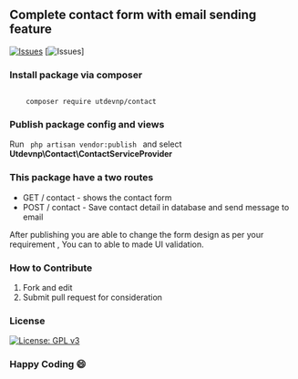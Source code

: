 ## Complete contact form with email sending feature

[![Issues](https://img.shields.io/github/issues/utdevnp/pro-contact)](https://github.com/utdevnp/pro-contact/issues)
[![Issues](https://img.shields.io/github/stars/utdevnp/pro-contact)]
### Install package via composer
<code>
    composer require utdevnp/contact
</code>

### Publish package config and views
Run 
<code>
    php artisan vendor:publish
</code>  and select <b> Utdevnp\Contact\ContactServiceProvider </b>

### This package have a two routes 
<ul>
    <li>GET / contact  - shows the contact form </li>
    <li>POST / contact  - Save contact detail in database and send message to email </li>
</ul>

<p>After publishing you are able to change the form design as per your requirement , You can to able to made UI validation. </p>

### How to Contribute
<ol>
  <li>Fork and edit</li>
  <li>Submit pull request for consideration</li>
</ol>

### License

[![License: GPL v3](https://img.shields.io/badge/License-GPLv3-blue.svg)](https://www.gnu.org/licenses/gpl-3.0)

### Happy Coding :smile: